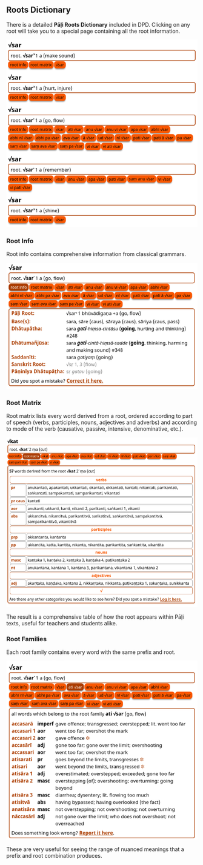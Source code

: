 ## Roots Dictionary

There is a detailed **Pāḷi Roots Dictionary** included in DPD. Clicking on any root will take you to a special page containing all the root information.

![roots dict1](../pics/rootsdict/rootsdict.png)

### Root Info

Root info contains comprehensive information from classical grammars.

![roots dict2](../pics/rootsdict/rootinfo.png)

### Root Matrix

Root matrix lists every word derived from a root, ordered according to part of speech (verbs, participles, nouns, adjectives and adverbs) and according to mode of the verb (causative, passive, intensive, denominative, etc.). 

![root matrix](../pics/rootsdict/rootsmatrix.png)

The result is a comprehensive table of how the root appears within Pāḷi texts, useful for teachers and students alike. 

### Root Families

Each root family contains every word with the same prefix and root. 

![roots dict3](../pics/rootsdict/rootfamily.png)

These are very useful for seeing the range of nuanced meanings that a prefix and root combination produces.

